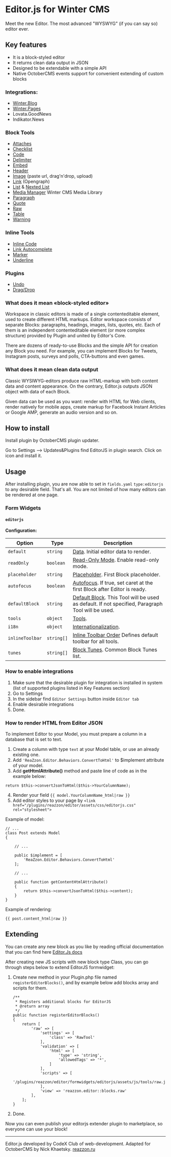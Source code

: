 # Editor.js for Winter CMS

Meet the new Editor. The most advanced "WYSWYG" (if you can say so) editor ever.

## Key features

- It is a block-styled editor
- It returns clean data output in JSON
- Designed to be extendable with a simple API
- Native OctoberCMS events support for convenient extending of custom blocks

### Integrations:
- [Winter.Blog](https://github.com/wintercms/wn-blog-plugin)
- [Winter.Pages](https://github.com/wintercms/wn-pages-plugin)
- Lovata.GoodNews
- Indikator.News

### Block Tools

- [Attaches](https://github.com/editor-js/attaches)
- [Checklist](https://github.com/editor-js/checklist)
- [Code](https://github.com/editor-js/code)
- [Delimiter](https://github.com/editor-js/delimiter)
- [Embed](https://github.com/editor-js/embed)
- [Header](https://github.com/editor-js/header)
- [Image](https://github.com/editor-js/image)
  (paste url, drag'n'drop, upload)
- [Link](https://github.com/editor-js/link)
  (Opengraph)
- [List](https://github.com/editor-js/list) & [Nexted List](https://github.com/editor-js/nested-list)
- [Media Manager](https://github.com/zaxbux/wn-editorjs-plugin/tools/mediamanager)
  Winter CMS Media Library
- [Paragraph](https://github.com/editor-js/paragraph)
- [Quote](https://github.com/editor-js/quote)
- [Raw](https://github.com/editor-js/raw)
- [Table](https://github.com/editor-js/table)
- [Warning](https://github.com/editor-js/warning)

### Inline Tools

- [Inline Code](https://github.com/editor-js/inline-code)
- [Link Autocomplete](https://github.com/editor-js/link-autocomplete)
- [Marker](https://github.com/editor-js/marker)
- [Underline](https://github.com/editor-js/underline)

### Plugins

- [Undo](https://github.com/kommitters/editorjs-undo)
- [Drag/Drop](https://github.com/kommitters/editorjs-drag-drop)

### **What does it mean «block-styled editor»**

Workspace in classic editors is made of a single contenteditable element, used to create different HTML markups. Editor workspace consists of separate Blocks: paragraphs, headings, images, lists, quotes, etc. Each of them is an independent contenteditable element (or more complex structure) provided by Plugin and united by Editor's Core.

There are dozens of ready-to-use Blocks and the simple API for creation any Block you need. For example, you can implement Blocks for Tweets, Instagram posts, surveys and polls, CTA-buttons and even games.

### **What does it mean clean data output**

Classic WYSIWYG-editors produce raw HTML-markup with both content data and content appearance. On the contrary, Editor.js outputs JSON object with data of each Block.

Given data can be used as you want: render with HTML for Web clients, render natively for mobile apps, create markup for Facebook Instant Articles or Google AMP, generate an audio version and so on.

## **How to install**

Install plugin by OctoberCMS plugin updater.

Go to Settings –> Updates&Plugins find EditorJS in plugin search. Click on icon and install it.

## **Usage**

After installing plugin, you are now able to set in `fields.yaml`  `type:editorjs` to any desirable field. That's all.
You are not limited of how many editors can be rendered at one page.

### Form Widgets

#### `editorjs`

**Configuration:**

| Option          | Type       | Description |
| --------------- | ---------- | ----------- |
| `default`       | `string`   | [Data](https://editorjs.io/saving-data/#output-data-format). Initial editor data to render.
| `readOnly`      | `boolean`  | [Read-Only Mode](https://editorjs.io/configuration/#read-only-mode). Enable read-only mode. |
| `placeholder`   | `string`   | [Placeholder](https://editorjs.io/configuration/#placeholder). First Block placeholder. |
| `autofocus`     | `boolean`  | [Autofocus](https://editorjs.io/configuration/#autofocus). If true, set caret at the first Block after Editor is ready. |
| `defaultBlock`  | `string`   | [Default Block](https://editorjs.io/configuration/#change-the-default-block). This Tool will be used as default. If not specified, Paragraph Tool will be used. |
| `tools`         | `object`   | [Tools](). |
| `i18n`          | `object`   | [Internationalization](https://editorjs.io/configuration/#internationalization). |
| `inlineToolbar` | `string[]` | [Inline Toolbar Order](https://editorjs.io/configuration/#inline-toolbar-order) Defines default toolbar for all tools. |
| `tunes`         | `string[]` | [Block Tunes](https://editorjs.io/configuration/#block-tunes-connection). Common Block Tunes list. |

### How to enable integrations

1. Make sure that the desirable plugin for integration is installed in system (list of supported plugins listed in Key Features section)
2. Go to Settings
3. In the sidebar find `Editor Settings` button inside `Editor tab`
4. Enable desirable integrations
5. Done.

### How to render HTML from Editor JSON
To implement Editor to your Model, you must prepare a column in a database that is set to text.

1. Create a column with type `text` at your Model table, or use an already existing one.
2. Add `'ReaZzon.Editor.Behaviors.ConvertToHtml'` to $implement attribute of your model.
3. Add **get<YourColumnName>HtmlAttribute()** method and paste line of code as in the example below:
```
return $this->convertJsonToHtml($this->YourColumnName);
```
4. Render your field `{{ model.YourColumnName_html|raw }}`
5. Add editor styles to your page by `<link href="/plugins/reazzon/editor/assets/css/editorjs.css" rel="stylesheet">`

Example of model:
```
// ...
class Post extends Model
{

    // ...

    public $implement = [
        'ReaZzon.Editor.Behaviors.ConvertToHtml'
    ];

    // ...

    public function getContentHtmlAttribute()
    {
        return $this->convertJsonToHtml($this->content);
    }
}
```
Example of rendering:
```
{{ post.content_html|raw }}
```

## **Extending**

You can create any new block as you like by reading official documentation that you can find here [Editor.Js docs](https://editorjs.io/api)

After creating new JS scripts with new block type Class, you can go through steps below to extend EditorJS formwidget:
1. Create new method in your Plugin.php file named `registerEditorBlocks()`, and by example below add blocks array and scripts for them.
    ```
    /**
     * Registers additional blocks for EditorJS
     * @return array
     */
    public function registerEditorBlocks()
    {
        return [
            'raw' => [
                'settings' => [
                    'class' => 'RawTool'
                ],
                'validation' => [
                    'html' => [
                        'type' => 'string',
                        'allowedTags' => '*',
                    ]
                ],
                'scripts' => [
                    '/plugins/reazzon/editor/formwidgets/editorjs/assets/js/tools/raw.js',
                ],
                'view' => 'reazzon.editor::blocks.raw'
            ],
        ];
    }
    ```
2. Done.

Now you can even publish your editorjs extender plugin to marketplace, so everyone can use your block!

---

Editor.js developed by CodeX Club of web-development.
Adapted for OctoberCMS by Nick Khaetsky. [reazzon.ru](https://reazzon.ru)
